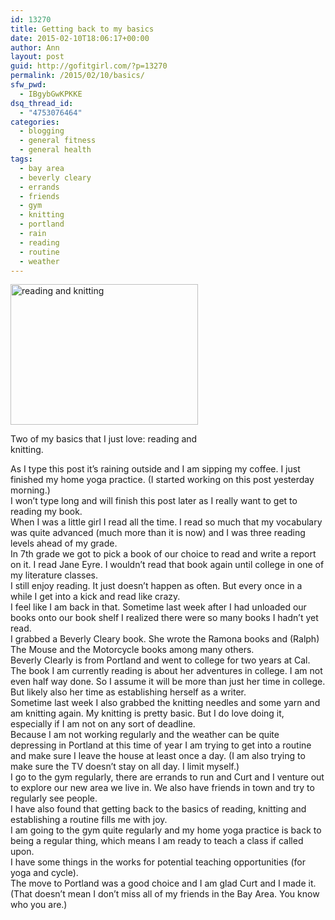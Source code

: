 ```yaml
---
id: 13270
title: Getting back to my basics
date: 2015-02-10T18:06:17+00:00
author: Ann
layout: post
guid: http://gofitgirl.com/?p=13270
permalink: /2015/02/10/basics/
sfw_pwd:
  - IBgybGwKPKKE
dsq_thread_id:
  - "4753076464"
categories:
  - blogging
  - general fitness
  - general health
tags:
  - bay area
  - beverly cleary
  - errands
  - friends
  - gym
  - knitting
  - portland
  - rain
  - reading
  - routine
  - weather
---
```

<div id="attachment_13274" style="width: 310px" class="wp-caption alignleft">
  <a href="http://gofitgirl.com/2015/02/basics/fullsizerender-4/" rel="attachment wp-att-13274"><img class="size-medium wp-image-13274" src="http://gofitgirl.com/wp-content/uploads/2015/02/FullSizeRender-4-300x225.jpg" alt="reading and knitting" width="300" height="225" /></a>
  
  <p class="wp-caption-text">
    Two of my basics that I just love: reading and knitting.
  </p>
</div>

  
As I type this post it&#8217;s raining outside and I am sipping my coffee. I just finished my home yoga practice. (I started working on this post yesterday morning.)  
I won&#8217;t type long and will finish this post later as I really want to get to reading my book.  
When I was a little girl I read all the time. I read so much that my vocabulary was quite advanced (much more than it is now) and I was three reading levels ahead of my grade.  
In 7th grade we got to pick a book of our choice to read and write a report on it. I read Jane Eyre. I wouldn&#8217;t read that book again until college in one of my literature classes.  
I still enjoy reading. It just doesn&#8217;t happen as often. But every once in a while I get into a kick and read like crazy.  
I feel like I am back in that. Sometime last week after I had unloaded our books onto our book shelf I realized there were so many books I hadn&#8217;t yet read.  
I grabbed a Beverly Cleary book. She wrote the Ramona books and (Ralph) The Mouse and the Motorcycle books among many others.  
Beverly Clearly is from Portland and went to college for two years at Cal.  
The book I am currently reading is about her adventures in college. I am not even half way done. So I assume it will be more than just her time in college. But likely also her time as establishing herself as a writer.  
Sometime last week I also grabbed the knitting needles and some yarn and am knitting again. My knitting is pretty basic. But I do love doing it, especially if I am not on any sort of deadline.  
Because I am not working regularly and the weather can be quite depressing in Portland at this time of year I am trying to get into a routine and make sure I leave the house at least once a day. (I am also trying to make sure the TV doesn&#8217;t stay on all day. I limit myself.)  
I go to the gym regularly, there are errands to run and Curt and I venture out to explore our new area we live in. We also have friends in town and try to regularly see people.  
I have also found that getting back to the basics of reading, knitting and establishing a routine fills me with joy.  
I am going to the gym quite regularly and my home yoga practice is back to being a regular thing, which means I am ready to teach a class if called upon.  
I have some things in the works for potential teaching opportunities (for yoga and cycle).  
The move to Portland was a good choice and I am glad Curt and I made it. (That doesn&#8217;t mean I don&#8217;t miss all of my friends in the Bay Area. You know who you are.)